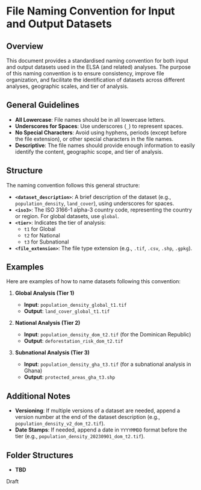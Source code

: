 # File Naming Convention for Input and Output Datasets

## Overview
This document provides a standardised naming convention for both input and output datasets used in the ELSA (and related) analyses. The purpose of this naming convention is to ensure consistency, improve file organization, and facilitate the identification of datasets across different analyses, geographic scales, and tier of analysis.

## General Guidelines
- **All Lowercase**: File names should be in all lowercase letters.
- **Underscores for Spaces**: Use underscores (`_`) to represent spaces.
- **No Special Characters**: Avoid using hyphens, periods (except before the file extension), or other special characters in the file names.
- **Descriptive**: The file names should provide enough information to easily identify the content, geographic scope, and tier of analysis.

## Structure
The naming convention follows this general structure:

- **`<dataset_description>`**: A brief description of the dataset (e.g., `population_density`, `land_cover`), using underscores for spaces.
- **`<iso3>`**: The ISO 3166-1 alpha-3 country code, representing the country or region. For global datasets, use `global`.
- **`<tier>`**: Indicates the tier of analysis:
  - `t1` for Global
  - `t2` for National
  - `t3` for Subnational
- **`<file_extension>`**: The file type extension (e.g., `.tif`, `.csv`, `.shp`, `.gpkg`).

## Examples
Here are examples of how to name datasets following this convention:

1. **Global Analysis (Tier 1)**
   - **Input**: `population_density_global_t1.tif`
   - **Output**: `land_cover_global_t1.tif`

2. **National Analysis (Tier 2)**
   - **Input**: `population_density_dom_t2.tif` (for the Dominican Republic)
   - **Output**: `deforestation_risk_dom_t2.tif`

3. **Subnational Analysis (Tier 3)**
   - **Input**: `population_density_gha_t3.tif` (for a subnational analysis in Ghana)
   - **Output**: `protected_areas_gha_t3.shp`

## Additional Notes
- **Versioning**: If multiple versions of a dataset are needed, append a version number at the end of the dataset description (e.g., `population_density_v2_dom_t2.tif`).
- **Date Stamps**: If needed, append a date in `YYYYMMDD` format before the tier (e.g., `population_density_20230901_dom_t2.tif`).

## Folder Structures
- **TBD**

Draft